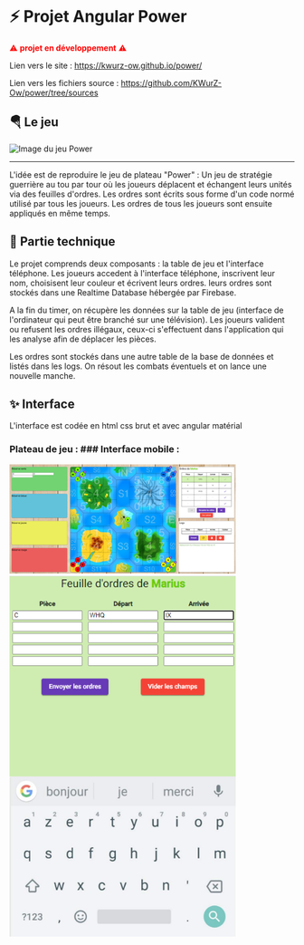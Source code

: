 # ⚡ Projet Angular Power

<span style="color: red;">⚠ **projet en développement** ⚠</span>

Lien vers le site :
https://kwurz-ow.github.io/power/

Lien vers les fichiers source :
https://github.com/KWurZ-Ow/power/tree/sources


## 🪂 Le jeu

<img src="https://escaleajeux.fr/p/powe2.jpg" alt="Image du jeu Power" width="400"/>

***

L'idée est de reproduire le jeu de plateau "Power" :
Un jeu de stratégie guerrière au tou par tour où les joueurs déplacent et échangent leurs unités via des feuilles d'ordres.
Les ordres sont écrits sous forme d'un code normé utilisé par tous les joueurs.
Les ordres de tous les joueurs sont ensuite appliqués en même temps.

## 💾 Partie technique

Le projet comprends deux composants : la table de jeu et l'interface téléphone.
Les joueurs accedent à l'interface téléphone, inscrivent leur nom, choisisent leur couleur et écrivent leurs ordres.
leurs ordres sont stockés dans une Realtime Database hébergée par Firebase.

A la fin du timer, on récupère les données sur la table de jeu (interface de l'ordinateur qui peut être branché sur une télévision).
Les joueurs valident ou refusent les ordres illégaux, ceux-ci s'effectuent dans l'application qui les analyse afin de déplacer les pièces.

Les ordres sont stockés dans une autre table de la base de données et listés dans les logs.
On résout les combats éventuels et on lance une nouvelle manche.

## ✨ Interface

L'interface est codée en html css brut et avec angular matérial
### Plateau de jeu : ### Interface mobile : 
<img src="https://raw.githubusercontent.com/KWurZ-Ow/power/gh-pages/illustration_plateau.png" alt="Image du jeu Power" width="400"/><img src="https://raw.githubusercontent.com/KWurZ-Ow/power/gh-pages/illustration_tel.png" alt="Image du jeu Power" width="400"/>
